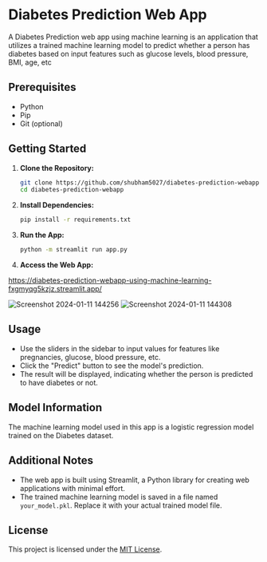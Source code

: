 # Diabetes Prediction Web App

A Diabetes Prediction web app using machine learning is an application that utilizes a trained machine learning model to predict whether a person has diabetes based on input features such as glucose levels, blood pressure, BMI, age, etc

## Prerequisites

- Python
- Pip 
- Git (optional)

## Getting Started

1. **Clone the Repository:**

    ```bash
    git clone https://github.com/shubham5027/diabetes-prediction-webapp.git
    cd diabetes-prediction-webapp
    ```

2. **Install Dependencies:**

    ```bash
    pip install -r requirements.txt
    ```

3. **Run the App:**

    ```bash
    python -m streamlit run app.py
    ```

4. **Access the Web App:**

https://diabetes-prediction-webapp-using-machine-learning-fxgmyqg5kzjz.streamlit.app/


   
![Screenshot 2024-01-11 144256](https://github.com/shubham5027/Diabetes-Prediction-webapp-using-Machine-Learning/assets/132193443/1cf49525-f715-412f-b076-de9f0d4de095)
![Screenshot 2024-01-11 144308](https://github.com/shubham5027/Diabetes-Prediction-webapp-using-Machine-Learning/assets/132193443/63b77e4a-7c5b-4f4c-a7f0-3127947cdceb)



## Usage

- Use the sliders in the sidebar to input values for features like pregnancies, glucose, blood pressure, etc.
- Click the "Predict" button to see the model's prediction.
- The result will be displayed, indicating whether the person is predicted to have diabetes or not.

## Model Information

The machine learning model used in this app is a logistic regression model trained on the Diabetes dataset.

## Additional Notes

- The web app is built using Streamlit, a Python library for creating web applications with minimal effort.
- The trained machine learning model is saved in a file named `your_model.pkl`. Replace it with your actual trained model file.

## License

This project is licensed under the [MIT License](LICENSE).

